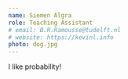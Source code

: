 ```yaml
---
name: Siemen Algra
role: Teaching Assistant
# email: B.R.Ramousse@tudelft.nl
# website: https://kevinl.info
photo: dog.jpg
---
```


I like probability!
